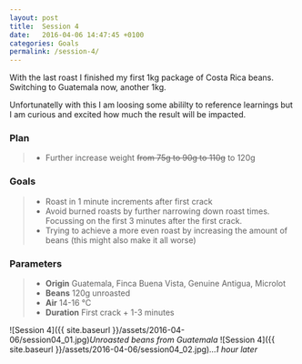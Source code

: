 ```yaml
---
layout: post
title:  Session 4
date:   2016-04-06 14:47:45 +0100
categories: Goals
permalink: /session-4/
---
```


With the last roast I finished my first 1kg package of Costa Rica beans. Switching to Guatemala now, another 1kg. 

Unfortunatelly with this I am loosing some abililty to reference learnings but I am curious and excited how much the result will be impacted.

### Plan
> * Further increase weight <strike>from 75g to 90g to 110g</strike> to 120g

### Goals
> * Roast in 1 minute increments after first crack
> * Avoid burned roasts by further narrowing down roast times. Focussing on the first 3 minutes after the first crack. 
> * Trying to achieve a more even roast by increasing the amount of beans (this might also make it all worse)

### Parameters
> * **Origin** Guatemala, Finca Buena Vista, Genuine Antigua, Microlot
> * **Beans** 120g unroasted
> * **Air** 14-16 °C
> * **Duration** First crack + 1-3 minutes

![Session 4]({{ site.baseurl }}/assets/2016-04-06/session04_01.jpg)*Unroasted beans from Guatemala*
![Session 4]({{ site.baseurl }}/assets/2016-04-06/session04_02.jpg)*…1 hour later*
